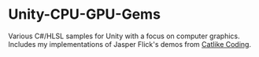 # Unity-CPU-GPU-Gems
Various C#/HLSL samples for Unity with a focus on computer graphics. Includes my implementations of Jasper Flick's demos from <a href="https://catlikecoding.com/">Catlike Coding</a>.
